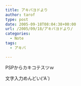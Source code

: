 ```yaml
---
title: アキバヨドより
author: tarof
type: post
date: 2005-09-18T08:04:38+00:00
url: /2005/09/18/アキバヨドより/
categories:
  - Note
tags:
  - アキバ

---
```

PSPからカキコテスツｗ

文字入力めんどい(&#8216;A\`)